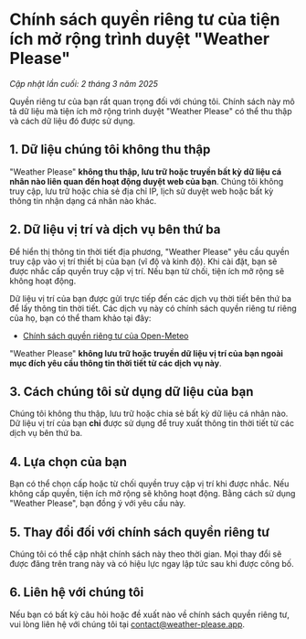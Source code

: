 # **Chính sách quyền riêng tư của tiện ích mở rộng trình duyệt "Weather Please"**

_Cập nhật lần cuối: 2 tháng 3 năm 2025_

Quyền riêng tư của bạn rất quan trọng đối với chúng tôi. Chính sách này mô tả dữ
liệu mà tiện ích mở rộng trình duyệt "Weather Please" có thể thu thập và cách dữ
liệu đó được sử dụng.

## **1. Dữ liệu chúng tôi không thu thập**

"Weather Please" **không thu thập, lưu trữ hoặc truyền bất kỳ dữ liệu cá nhân
nào liên quan đến hoạt động duyệt web của bạn**. Chúng tôi không truy cập, lưu
trữ hoặc chia sẻ địa chỉ IP, lịch sử duyệt web hoặc bất kỳ thông tin nhận dạng
cá nhân nào khác.

## **2. Dữ liệu vị trí và dịch vụ bên thứ ba**

Để hiển thị thông tin thời tiết địa phương, "Weather Please" yêu cầu quyền truy
cập vào vị trí thiết bị của bạn (vĩ độ và kinh độ). Khi cài đặt, bạn sẽ được
nhắc cấp quyền truy cập vị trí. Nếu bạn từ chối, tiện ích mở rộng sẽ không hoạt
động.

Dữ liệu vị trí của bạn được gửi trực tiếp đến các dịch vụ thời tiết bên thứ ba
để lấy thông tin thời tiết. Các dịch vụ này có chính sách quyền riêng tư riêng
của họ, bạn có thể tham khảo tại đây:

- [Chính sách quyền riêng tư của Open-Meteo](https://open-meteo.com/en/terms)

"Weather Please" **không lưu trữ hoặc truyền dữ liệu vị trí của bạn ngoài mục
đích yêu cầu thông tin thời tiết từ các dịch vụ này**.

## **3. Cách chúng tôi sử dụng dữ liệu của bạn**

Chúng tôi không thu thập, lưu trữ hoặc chia sẻ bất kỳ dữ liệu cá nhân nào. Dữ
liệu vị trí của bạn **chỉ** được sử dụng để truy xuất thông tin thời tiết từ các
dịch vụ bên thứ ba.

## **4. Lựa chọn của bạn**

Bạn có thể chọn cấp hoặc từ chối quyền truy cập vị trí khi được nhắc. Nếu không
cấp quyền, tiện ích mở rộng sẽ không hoạt động. Bằng cách sử dụng "Weather
Please", bạn đồng ý với yêu cầu này.

## **5. Thay đổi đối với chính sách quyền riêng tư**

Chúng tôi có thể cập nhật chính sách này theo thời gian. Mọi thay đổi sẽ được
đăng trên trang này và có hiệu lực ngay lập tức sau khi được công bố.

## **6. Liên hệ với chúng tôi**

Nếu bạn có bất kỳ câu hỏi hoặc đề xuất nào về chính sách quyền riêng tư, vui
lòng liên hệ với chúng tôi tại
[contact@weather-please.app](mailto:contact@weather-please.app).
